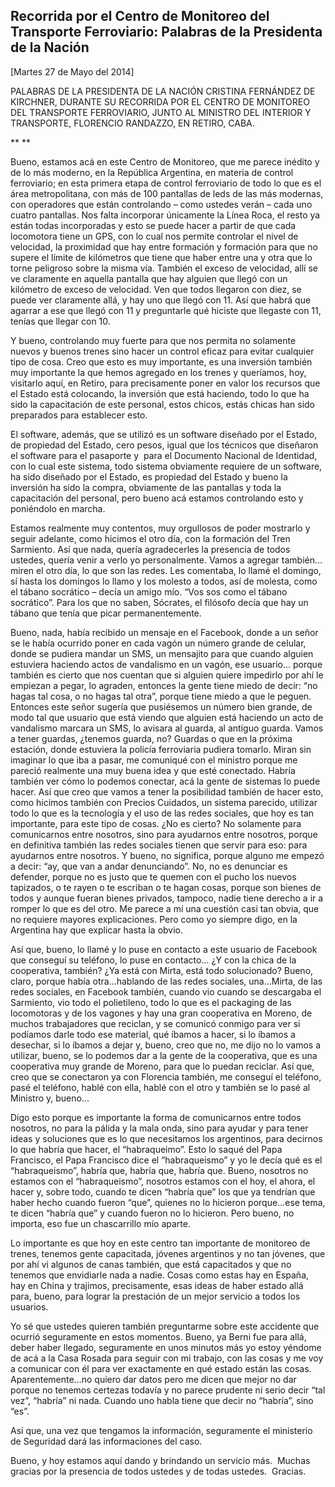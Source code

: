 Recorrida por el Centro de Monitoreo del Transporte Ferroviario: Palabras de la Presidenta de la Nación
-------------------------------------------------------------------------------------------------------

[Martes 27 de Mayo del 2014]

PALABRAS DE LA PRESIDENTA DE LA NACIÓN CRISTINA FERNÁNDEZ DE KIRCHNER,
DURANTE SU RECORRIDA POR EL CENTRO DE MONITOREO DEL TRANSPORTE
FERROVIARIO, JUNTO AL MINISTRO DEL INTERIOR Y TRANSPORTE, FLORENCIO
RANDAZZO, EN RETIRO, CABA.

** **

Bueno, estamos acá en este Centro de Monitoreo, que me parece inédito y
de lo más moderno, en la República Argentina, en materia de control
ferroviario; en esta primera etapa de control ferroviario de todo lo que
es el área metropolitana, con más de 100 pantallas de leds de las más
modernas, con operadores que están controlando – como ustedes verán –
cada uno cuatro pantallas. Nos falta incorporar únicamente la Línea
Roca, el resto ya están todas incorporadas y esto se puede hacer a
partir de que cada locomotora tiene un GPS, con lo cual nos permite
controlar el nivel de velocidad, la proximidad que hay entre formación y
formación para que no supere el límite de kilómetros que tiene que haber
entre una y otra que lo torne peligroso sobre la misma vía. También el
exceso de velocidad, allí se ve claramente en aquella pantalla que hay
alguien que llegó con un kilómetro de exceso de velocidad. Ven que todos
llegaron con diez, se puede ver claramente allá, y hay uno que llegó con
11. Así que habrá que agarrar a ese que llegó con 11 y preguntarle qué
hiciste que llegaste con 11, tenías que llegar con 10.

Y bueno, controlando muy fuerte para que nos permita no solamente nuevos
y buenos trenes sino hacer un control eficaz para evitar cualquier tipo
de cosa. Creo que esto es muy importante, es una inversión también muy
importante la que hemos agregado en los trenes y queríamos, hoy,
visitarlo aquí, en Retiro, para precisamente poner en valor los recursos
que el Estado está colocando, la inversión que está haciendo, todo lo
que ha sido la capacitación de este personal, estos chicos, estás chicas
han sido preparados para establecer esto.

El software, además, que se utilizó es un software diseñado por el
Estado, de propiedad del Estado, cero pesos, igual que los técnicos que
diseñaron el software para el pasaporte y  para el Documento Nacional de
Identidad, con lo cual este sistema, todo sistema obviamente requiere de
un software, ha sido diseñado por el Estado, es propiedad del Estado y
bueno la inversión ha sido la compra, obviamente de las pantallas y toda
la capacitación del personal, pero bueno acá estamos controlando esto y
poniéndolo en marcha.

Estamos realmente muy contentos, muy orgullosos de poder mostrarlo y
seguir adelante, como hicimos el otro día, con la formación del Tren
Sarmiento. Así que nada, quería agradecerles la presencia de todos
ustedes, quería venir a verlo yo personalmente. Vamos a agregar también…
miren el otro día, lo que son las redes. Les comentaba, lo llamé el
domingo, sí hasta los domingos lo llamo y los molesto a todos, así de
molesta, como el tábano socrático – decía un amigo mío. “Vos sos como el
tábano socrático”. Para los que no saben, Sócrates, el filósofo decía
que hay un tábano que tenía que picar permanentemente.

Bueno, nada, había recibido un mensaje en el Facebook, donde a un señor
se le había ocurrido poner en cada vagón un número grande de celular,
donde se pudiera mandar un SMS, un mensajito para que cuando alguien
estuviera haciendo actos de vandalismo en un vagón, ese usuario… porque
también es cierto que nos cuentan que si alguien quiere impedirlo por
ahí le empiezan a pegar, lo agraden, entonces la gente tiene miedo de
decir: “no hagas tal cosa, o no hagas tal otra”, porque tiene miedo a
que le peguen. Entonces este señor sugería que pusiésemos un número bien
grande, de modo tal que usuario que está viendo que alguien está
haciendo un acto de vandalismo marcara un SMS, lo avisara al guarda, al
antiguo guarda. Vamos a tener guardas, ¿tenemos guarda, no? Guardas o
que en la próxima estación, donde estuviera la policía ferroviaria
pudiera tomarlo. Miran sin imaginar lo que iba a pasar, me comuniqué con
el ministro porque me pareció realmente una muy buena idea y que esté
conectado. Habría también ver cómo lo podemos conectar, acá la gente de
sistemas lo puede hacer. Así que creo que vamos a tener la posibilidad
también de hacer esto, como hicimos también con Precios Cuidados, un
sistema parecido, utilizar todo lo que es la tecnología y el uso de las
redes sociales, que hoy es tan importante, para este tipo de cosas. ¿No
es cierto? No solamente para comunicarnos entre nosotros, sino para
ayudarnos entre nosotros, porque en definitiva también las redes
sociales tienen que servir para eso: para ayudarnos entre nosotros. Y
bueno, no significa, porque alguno me empezó a decir: “ay, que van a
andar denunciando”. No, no es denunciar es defender, porque no es justo
que te quemen con el pucho los nuevos tapizados, o te rayen o te
escriban o te hagan cosas, porque son bienes de todos y aunque fueran
bienes privados, tampoco, nadie tiene derecho a ir a romper lo que es
del otro. Me parece a mí una cuestión casi tan obvia, que no requiere
mayores explicaciones. Pero como yo siempre digo, en la Argentina hay
que explicar hasta la obvio.

Así que, bueno, lo llamé y lo puse en contacto a este usuario de
Facebook que conseguí su teléfono, lo puse en contacto… ¿Y con la chica
de la cooperativa, también? ¿Ya está con Mirta, está todo solucionado?
Bueno, claro, porque había otra…hablando de las redes sociales,
una…Mirta, de las redes sociales, en Facebook también, cuando vio cuando
se descargaba el Sarmiento, vio todo el polietileno, todo lo que es el
packaging de las locomotoras y de los vagones y hay una gran cooperativa
en Moreno, de muchos trabajadores que reciclan, y se comunicó conmigo
para ver si podíamos darle todo ese material, qué íbamos a hacer, si lo
íbamos a desechar, si lo íbamos a dejar y, bueno, creo que no, me dijo
no lo vamos a utilizar, bueno, se lo podemos dar a la gente de la
cooperativa, que es una cooperativa muy grande de Moreno, para que lo
puedan reciclar. Así que, creo que se conectaron ya con Florencia
también, me conseguí el teléfono, pasé el teléfono, hablé con ella,
hablé con el otro y también se lo pasé al Ministro y, bueno…

Digo esto porque es importante la forma de comunicarnos entre todos
nosotros, no para la pálida y la mala onda, sino para ayudar y para
tener ideas y soluciones que es lo que necesitamos los argentinos, para
decirnos lo que habría que hacer, el “habraqueimo”. Esto lo saqué del
Papa Francisco, el Papa Francisco dice el “habraqueismo” y yo le decía
qué es el “habraqueismo”, habría que, habría que, habría que. Bueno,
nosotros no estamos con el “habraqueismo”, nosotros estamos con el hoy,
el ahora, el hacer y, sobre todo, cuando te dicen “habría que” los que
ya tendrían que haber hecho cuando fueron “que”, quienes no lo hicieron
porque…ese tema, te dicen “habría que” y cuando fueron no lo hicieron.
Pero bueno, no importa, eso fue un chascarrillo mío aparte.  

Lo importante es que hoy en este centro tan importante de monitoreo de
trenes, tenemos gente capacitada, jóvenes argentinos y no tan jóvenes,
que por ahí vi algunos de canas también, que está capacitados y que no
tenemos que envidiarle nada a nadie. Cosas como estas hay en España, hay
en China y trajimos, precisamente, esas ideas de haber estado allá para,
bueno, para lograr la prestación de un mejor servicio a todos los
usuarios.

Yo sé que ustedes quieren también preguntarme sobre este accidente que
ocurrió seguramente en estos momentos. Bueno, ya Berni fue para allá,
deber haber llegado, seguramente en unos minutos más yo estoy yéndome de
acá a la Casa Rosada para seguir con mi trabajo, con las cosas y me voy
a comunicar con él para ver exactamente en qué estado están las cosas.
Aparentemente…no quiero dar datos pero me dicen que mejor no dar porque
no tenemos certezas todavía y no parece prudente ni serio decir “tal
vez”, “habría” ni nada. Cuando uno habla tiene que decir no “habría”,
sino “es”.

Así que, una vez que tengamos la información, seguramente el ministerio
de Seguridad dará las informaciones del caso.

Bueno, y hoy estamos aquí dando y brindando un servicio más.  Muchas
gracias por la presencia de todos ustedes y de todas ustedes.  Gracias. 
